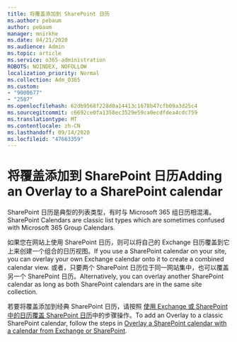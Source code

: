 ```yaml
---
title: 将覆盖添加到 SharePoint 日历
ms.author: pebaum
author: pebaum
manager: mnirkhe
ms.date: 04/21/2020
ms.audience: Admin
ms.topic: article
ms.service: o365-administration
ROBOTS: NOINDEX, NOFOLLOW
localization_priority: Normal
ms.collection: Adm_O365
ms.custom:
- "9000677"
- "2587"
ms.openlocfilehash: 62db9568f228d0a14413c1678b47cfb09a3d25c4
ms.sourcegitcommit: c6692ce0fa1358ec3529e59ca0ecdfdea4cdc759
ms.translationtype: MT
ms.contentlocale: zh-CN
ms.lasthandoff: 09/14/2020
ms.locfileid: "47663359"
---
```

# <a name="adding-an-overlay-to-a-sharepoint-calendar"></a><span data-ttu-id="79e60-102">将覆盖添加到 SharePoint 日历</span><span class="sxs-lookup"><span data-stu-id="79e60-102">Adding an Overlay to a SharePoint calendar</span></span>

<span data-ttu-id="79e60-103">SharePoint 日历是典型的列表类型，有时与 Microsoft 365 组日历相混淆。</span><span class="sxs-lookup"><span data-stu-id="79e60-103">SharePoint Calendars are classic list types which are sometimes confused with Microsoft 365 Group Calendars.</span></span>
 
<span data-ttu-id="79e60-104">如果您在网站上使用 SharePoint 日历，则可以将自己的 Exchange 日历覆盖到它上来创建一个组合的日历视图。</span><span class="sxs-lookup"><span data-stu-id="79e60-104">If you use a SharePoint calendar on your site, you can overlay your own Exchange calendar onto it to create a combined calendar view.</span></span> <span data-ttu-id="79e60-105">或者，只要两个 SharePoint 日历位于同一网站集中，也可以覆盖另一个 SharePoint 日历。</span><span class="sxs-lookup"><span data-stu-id="79e60-105">Alternatively, you can overlay another SharePoint calendar as long as both SharePoint calendars are in the same site collection.</span></span>
 
<span data-ttu-id="79e60-106">若要将覆盖添加到经典 SharePoint 日历，请按照 [使用 Exchange 或 SharePoint 中的日历覆盖 SharePoint 日历](https://support.office.com/article/Overlay-a-SharePoint-calendar-with-a-calendar-from-Exchange-or-SharePoint-4CAEBE59-3994-4A94-9322-B31ABB8A5E9A)中的步骤操作。</span><span class="sxs-lookup"><span data-stu-id="79e60-106">To add an Overlay to a classic SharePoint calendar, follow the steps in [Overlay a SharePoint calendar with a calendar from Exchange or SharePoint](https://support.office.com/article/Overlay-a-SharePoint-calendar-with-a-calendar-from-Exchange-or-SharePoint-4CAEBE59-3994-4A94-9322-B31ABB8A5E9A).</span></span>

